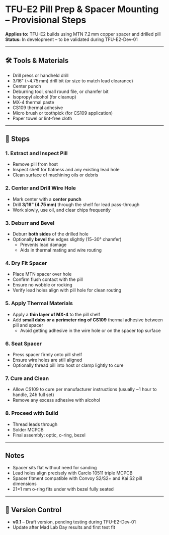 # TFU-E2 Pill Prep & Spacer Mounting – Provisional Steps

**Applies to:** TFU-E2 builds using MTN 7.2 mm copper spacer and drilled pill  
**Status:** In development – to be validated during TFU-E2-Dev-01

---

## 🛠️ Tools & Materials

- Drill press or handheld drill
- 3/16" (~4.75 mm) drill bit (or size to match lead clearance)
- Center punch
- Deburring tool, small round file, or chamfer bit
- Isopropyl alcohol (for cleanup)
- MX-4 thermal paste
- CS109 thermal adhesive
- Micro brush or toothpick (for CS109 application)
- Paper towel or lint-free cloth

---

## 🔩 Steps

### 1. Extract and Inspect Pill
- Remove pill from host
- Inspect shelf for flatness and any existing lead hole
- Clean surface of machining oils or debris

### 2. Center and Drill Wire Hole
- Mark center with a **center punch**
- Drill **3/16" (4.75 mm)** through the shelf for lead pass-through
- Work slowly, use oil, and clear chips frequently

### 3. Deburr and Bevel
- Deburr **both sides** of the drilled hole
- Optionally **bevel** the edges slightly (15–30° chamfer)
  - Prevents lead damage
  - Aids in thermal mating and wire routing

### 4. Dry Fit Spacer
- Place MTN spacer over hole
- Confirm flush contact with the pill
- Ensure no wobble or rocking
- Verify lead holes align with pill hole for clean routing

### 5. Apply Thermal Materials
- Apply a **thin layer of MX-4** to the pill shelf
- Add **small dabs or a perimeter ring of CS109** thermal adhesive between pill and spacer
  - Avoid getting adhesive in the wire hole or on the spacer top surface

### 6. Seat Spacer
- Press spacer firmly onto pill shelf
- Ensure wire holes are still aligned
- Optionally thread pill into host or clamp lightly to cure

### 7. Cure and Clean
- Allow CS109 to cure per manufacturer instructions (usually ~1 hour to handle, 24h full set)
- Remove any excess adhesive with alcohol

### 8. Proceed with Build
- Thread leads through
- Solder MCPCB
- Final assembly: optic, o-ring, bezel

---

## Notes 

- Spacer sits flat without need for sanding
- Lead holes align precisely with Carclo 10511 triple MCPCB
- Spacer fitment compatible with Convoy S2/S2+ and Kai S2 pill dimensions
- 21×1 mm o-ring fits under with bezel fully seated

---

## 📍 Version Control

- **v0.1** – Draft version, pending testing during TFU-E2-Dev-01  
- Update after Mad Lab Day results and first test fit

